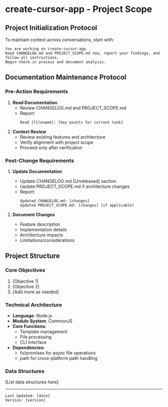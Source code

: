 # create-cursor-app - Project Scope

## Project Initialization Protocol
To maintain context across conversations, start with:
```
You are working on create-cursor-app
Read CHANGELOG.md and PROJECT_SCOPE.md now, report your findings, and follow all instructions.
Begin check-in process and document analysis.
```

## Documentation Maintenance Protocol

### Pre-Action Requirements
1. **Read Documentation**
   - Review CHANGELOG.md and PROJECT_SCOPE.md
   - Report: 
     ```
     Read [filename]: [key points for current task]
     ```
2. **Context Review**
   - Review existing features and architecture
   - Verify alignment with project scope
   - Proceed only after verification

### Post-Change Requirements
1. **Update Documentation**
   - Update CHANGELOG.md [Unreleased] section
   - Update PROJECT_SCOPE.md if architecture changes
   - Report:
     ```
     Updated CHANGELOG.md: [changes]
     Updated PROJECT_SCOPE.md: [changes] (if applicable)
     ```

2. **Document Changes**
   - Feature description
   - Implementation details
   - Architecture impacts
   - Limitations/considerations

## Project Structure

### Core Objectives
1. [Objective 1]
2. [Objective 2]
3. [Add more as needed]

### Technical Architecture
- **Language**: Node.js
- **Module System**: CommonJS
- **Core Functions**: 
  - Template management
  - File processing
  - CLI interface
- **Dependencies**:
  - fs/promises for async file operations
  - path for cross-platform path handling

### Data Structures
[List data structures here]

---
```
Last Updated: [date]
Version: [version]